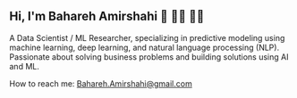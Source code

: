 ## Hi, I'm Bahareh Amirshahi 👋 👩‍💻 👩‍🎓 

A Data Scientist / ML Researcher, specializing in predictive modeling using machine learning, deep learning, and natural language processing (NLP). Passionate about solving business problems and building solutions using AI and ML.

How to reach me: Bahareh.Amirshahi@gmail.com

